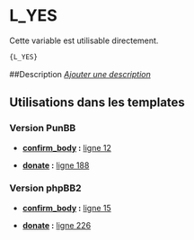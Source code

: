 # L_YES


Cette variable est utilisable directement.

```html
{L_YES}
```

##Description
[*Ajouter une description*](https://fa-tvars.appspot.com/var/L_YES)

## Utilisations dans les templates

### Version PunBB

* __[confirm_body](../tpl/var/punbb/confirm_body.md#readme) :__ [ligne 12](../tpl/src/punbb/confirm_body.tpl#L12)

* __[donate](../tpl/var/punbb/donate.md#readme) :__ [ligne 188](../tpl/src/punbb/donate.tpl#L188)

### Version phpBB2

* __[confirm_body](../tpl/var/subsilver/confirm_body.md#readme) :__ [ligne 15](../tpl/src/subsilver/confirm_body.tpl#L15)

* __[donate](../tpl/var/subsilver/donate.md#readme) :__ [ligne 226](../tpl/src/subsilver/donate.tpl#L226)